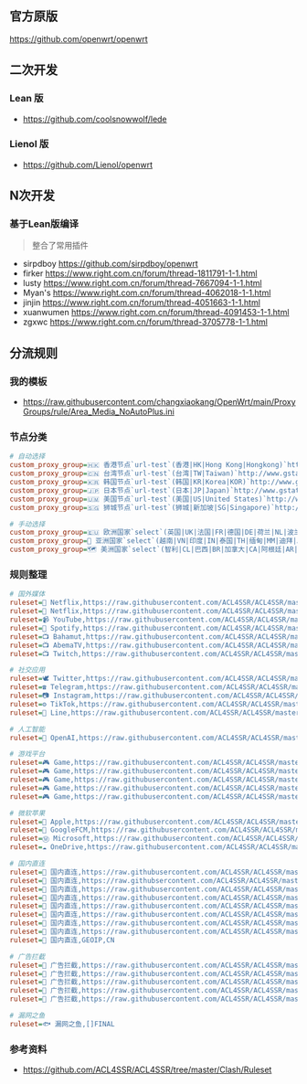 ## 官方原版

https://github.com/openwrt/openwrt



## 二次开发

### Lean 版

* https://github.com/coolsnowwolf/lede

### Lienol 版

* https://github.com/Lienol/openwrt



## N次开发

### 基于Lean版编译

> 整合了常用插件

* sirpdboy https://github.com/sirpdboy/openwrt
* firker https://www.right.com.cn/forum/thread-1811791-1-1.html
* lusty https://www.right.com.cn/forum/thread-7667094-1-1.html
* Myan's https://www.right.com.cn/forum/thread-4062018-1-1.html
* jinjin https://www.right.com.cn/forum/thread-4051663-1-1.html
* xuanwumen https://www.right.com.cn/forum/thread-4091453-1-1.html
* zgxwc https://www.right.com.cn/forum/thread-3705778-1-1.html



## 分流规则

### 我的模板

* https://raw.githubusercontent.com/changxiaokang/OpenWrt/main/ProxyGroups/rule/Area_Media_NoAutoPlus.ini



### 节点分类

```ini
# 自动选择
custom_proxy_group=🇭🇰 香港节点`url-test`(香港|HK|Hong Kong|Hongkong)`http://www.gstatic.com/generate_204`300,,100
custom_proxy_group=🇨🇳 台湾节点`url-test`(台湾|TW|Taiwan)`http://www.gstatic.com/generate_204`300,,100
custom_proxy_group=🇰🇷 韩国节点`url-test`(韩国|KR|Korea|KOR)`http://www.gstatic.com/generate_204`300,,100
custom_proxy_group=🇯🇵 日本节点`url-test`(日本|JP|Japan)`http://www.gstatic.com/generate_204`300,,100
custom_proxy_group=🇺🇲 美国节点`url-test`(美国|US|United States)`http://www.gstatic.com/generate_204`300,,100
custom_proxy_group=🇸🇬 狮城节点`url-test`(狮城|新加坡|SG|Singapore)`http://www.gstatic.com/generate_204`300,,100

# 手动选择
custom_proxy_group=🇪🇺 欧洲国家`select`(英国|UK|法国|FR|德国|DE|荷兰|NL|波兰|PL|意大利|IT|卢森堡|LU|俄罗斯|RU|乌克兰|UA|摩尔多瓦|MD)
custom_proxy_group=🎏 亚洲国家`select`(越南|VN|印度|IN|泰国|TH|缅甸|MM|迪拜|AE|柬埔寨|KH|菲律宾|PH|土耳其|TR|乌兹别克斯坦|UZ)
custom_proxy_group=🗺︎ 美洲国家`select`(智利|CL|巴西|BR|加拿大|CA|阿根廷|AR|墨西哥|MX|哥伦比亚|CO|玻利维亚|BO|委内瑞拉|VE)
```



### 规则整理

```ini
# 国外媒体
ruleset=🎥 Netflix,https://raw.githubusercontent.com/ACL4SSR/ACL4SSR/master/Clash/Ruleset/Netflix.list
ruleset=🎥 Netflix,https://raw.githubusercontent.com/ACL4SSR/ACL4SSR/master/Clash/Ruleset/NetflixIP.list
ruleset=📹 YouTube,https://raw.githubusercontent.com/ACL4SSR/ACL4SSR/master/Clash/Ruleset/YouTube.list
ruleset=🎵 Spotify,https://raw.githubusercontent.com/ACL4SSR/ACL4SSR/master/Clash/Ruleset/Spotify.list
ruleset=📺 Bahamut,https://raw.githubusercontent.com/ACL4SSR/ACL4SSR/master/Clash/Ruleset/Bahamut.list
ruleset=📺 AbemaTV,https://raw.githubusercontent.com/ACL4SSR/ACL4SSR/master/Clash/Ruleset/AbemaTV.list
ruleset=📺 Twitch,https://raw.githubusercontent.com/ACL4SSR/ACL4SSR/master/Clash/Ruleset/Twitch.list

# 社交应用
ruleset=🕊 Twitter,https://raw.githubusercontent.com/ACL4SSR/ACL4SSR/master/Clash/Ruleset/Twitter.list
ruleset=☎ Telegram,https://raw.githubusercontent.com/ACL4SSR/ACL4SSR/master/Clash/Telegram.list
ruleset=📷 Instagram,https://raw.githubusercontent.com/ACL4SSR/ACL4SSR/master/Clash/Ruleset/Instagram.list
ruleset=⚙️ TikTok,https://raw.githubusercontent.com/ACL4SSR/ACL4SSR/master/Clash/Ruleset/TikTok.list
ruleset=🤙 Line,https://raw.githubusercontent.com/ACL4SSR/ACL4SSR/master/Clash/Ruleset/Line.list

# 人工智能
ruleset=🧠 OpenAI,https://raw.githubusercontent.com/ACL4SSR/ACL4SSR/master/Clash/Ruleset/OpenAi.list

# 游戏平台
ruleset=🎮 Game,https://raw.githubusercontent.com/ACL4SSR/ACL4SSR/master/Clash/Ruleset/Epic.list
ruleset=🎮 Game,https://raw.githubusercontent.com/ACL4SSR/ACL4SSR/master/Clash/Ruleset/Sony.list
ruleset=🎮 Game,https://raw.githubusercontent.com/ACL4SSR/ACL4SSR/master/Clash/Ruleset/Origin.list
ruleset=🎮 Game,https://raw.githubusercontent.com/ACL4SSR/ACL4SSR/master/Clash/Ruleset/Steam.list
ruleset=🎮 Game,https://raw.githubusercontent.com/ACL4SSR/ACL4SSR/master/Clash/Ruleset/Nintendo.list

# 微软苹果
ruleset=🍎 Apple,https://raw.githubusercontent.com/ACL4SSR/ACL4SSR/master/Clash/Apple.list
ruleset=📢 GoogleFCM,https://raw.githubusercontent.com/ACL4SSR/ACL4SSR/master/Clash/Ruleset/GoogleFCM.list
ruleset=Ⓜ️ Microsoft,https://raw.githubusercontent.com/ACL4SSR/ACL4SSR/master/Clash/Microsoft.list
ruleset=☁ OneDrive,https://raw.githubusercontent.com/ACL4SSR/ACL4SSR/master/Clash/OneDrive.list

# 国内直连
ruleset=🚩 国内直连,https://raw.githubusercontent.com/ACL4SSR/ACL4SSR/master/Clash/GoogleCN.list
ruleset=🚩 国内直连,https://raw.githubsercontent.com/ACL4SSR/ACL4SSR/master/Clash/ChinaIp.list
ruleset=🚩 国内直连,https://raw.githubusercontent.com/ACL4SSR/ACL4SSR/master/Clash/ChinaIpV6.list
ruleset=🚩 国内直连,https://raw.githubusercontent.com/ACL4SSR/ACL4SSR/master/Clash/ChinaDomain.list
ruleset=🚩 国内直连,https://raw.githubusercontent.com/ACL4SSR/ACL4SSR/master/Clash/ChinaCompanyIp.list
ruleset=🚩 国内直连,https://raw.githubusercontent.com/ACL4SSR/ACL4SSR/master/Clash/Download.list
ruleset=🚩 国内直连,https://raw.githubusercontent.com/ACL4SSR/ACL4SSR/master/Clash/LocalAreaNetwork.list
ruleset=🚩 国内直连,https://raw.githubusercontent.com/ACL4SSR/ACL4SSR/master/Clash/UnBan.list
ruleset=🚩 国内直连,GEOIP,CN

# 广告拦截
ruleset=🛑 广告拦截,https://raw.githubusercontent.com/ACL4SSR/ACL4SSR/master/Clash/BanEasyList.list
ruleset=🛑 广告拦截,https://raw.githubusercontent.com/ACL4SSR/ACL4SSR/master/Clash/BanEasyListChina.list
ruleset=🛑 广告拦截,https://raw.githubusercontent.com/ACL4SSR/ACL4SSR/master/Clash/BanAD.list
ruleset=🛑 广告拦截,https://raw.githubusercontent.com/ACL4SSR/ACL4SSR/master/Clash/BanProgramAD.list
ruleset=🛑 广告拦截,https://raw.githubusercontent.com/ACL4SSR/ACL4SSR/master/Clash/BanEasyPrivacy.list

# 漏网之鱼
ruleset=🐟 漏网之鱼,[]FINAL
```



###  参考资料

* https://github.com/ACL4SSR/ACL4SSR/tree/master/Clash/Ruleset
